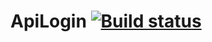 # ApiLogin [![Build status](https://ci.appveyor.com/api/projects/status/cweid2ehnyw9edmq?svg=true)](https://ci.appveyor.com/project/alfiiasharipova/apilogin)
